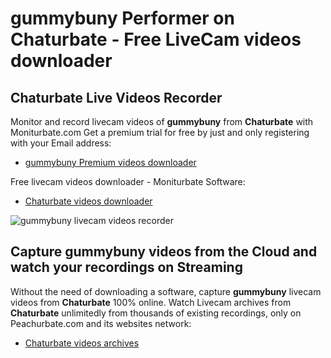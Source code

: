 # gummybuny Performer on Chaturbate - Free LiveCam videos downloader

## Chaturbate Live Videos Recorder

Monitor and record livecam videos of **gummybuny** from **Chaturbate** with Moniturbate.com
Get a premium trial for free by just and only registering with your Email address:
* [gummybuny Premium videos downloader](https://moniturbate.com/request-demo-licence-key.html)

Free livecam videos downloader - Moniturbate Software:
* [Chaturbate videos downloader](https://moniturbate.com/moniturbate-download-software.html)

![gummybuny livecam videos recorder](https://peachurnet.com/templates/moniturbate-software.png)


## Capture gummybuny videos from the Cloud and watch your recordings on Streaming

Without the need of downloading a software, capture **gummybuny** livecam videos from **Chaturbate** 100% online.
Watch Livecam archives from **Chaturbate** unlimitedly from thousands of existing recordings, only on Peachurbate.com and its websites network:
* [Chaturbate videos archives](https://peachurnet.com/)